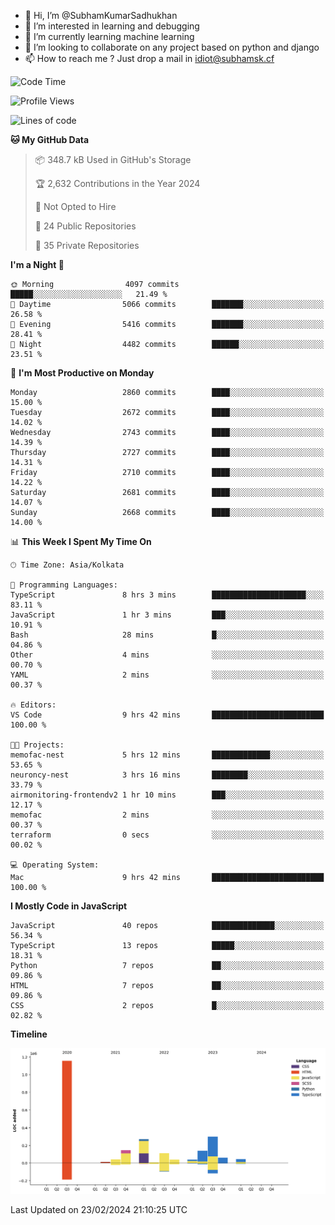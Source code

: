- 👋 Hi, I’m @SubhamKumarSadhukhan
- 👀 I’m interested in learning and debugging
- 🌱 I’m currently learning machine learning
- 💞️ I’m looking to collaborate on any project based on python and django
- 📫 How to reach me ?
      Just drop a mail in idiot@subhamsk.cf

<!---
SubhamKumarSadhukhan/SubhamKumarSadhukhan is a ✨ special ✨ repository because its `README.md` (this file) appears on your GitHub profile.
You can click the Preview link to take a look at your changes.
--->


<!--START_SECTION:waka-->
![Code Time](http://img.shields.io/badge/Code%20Time-1%2C957%20hrs%2014%20mins-blue)

![Profile Views](http://img.shields.io/badge/Profile%20Views-0-blue)

![Lines of code](https://img.shields.io/badge/From%20Hello%20World%20I%27ve%20Written-2.4%20million%20lines%20of%20code-blue)

**🐱 My GitHub Data** 

> 📦 348.7 kB Used in GitHub's Storage 
 > 
> 🏆 2,632 Contributions in the Year 2024
 > 
> 🚫 Not Opted to Hire
 > 
> 📜 24 Public Repositories 
 > 
> 🔑 35 Private Repositories 
 > 
**I'm a Night 🦉** 

```text
🌞 Morning                4097 commits        █████░░░░░░░░░░░░░░░░░░░░   21.49 % 
🌆 Daytime                5066 commits        ███████░░░░░░░░░░░░░░░░░░   26.58 % 
🌃 Evening                5416 commits        ███████░░░░░░░░░░░░░░░░░░   28.41 % 
🌙 Night                  4482 commits        ██████░░░░░░░░░░░░░░░░░░░   23.51 % 
```
📅 **I'm Most Productive on Monday** 

```text
Monday                   2860 commits        ████░░░░░░░░░░░░░░░░░░░░░   15.00 % 
Tuesday                  2672 commits        ████░░░░░░░░░░░░░░░░░░░░░   14.02 % 
Wednesday                2743 commits        ████░░░░░░░░░░░░░░░░░░░░░   14.39 % 
Thursday                 2727 commits        ████░░░░░░░░░░░░░░░░░░░░░   14.31 % 
Friday                   2710 commits        ████░░░░░░░░░░░░░░░░░░░░░   14.22 % 
Saturday                 2681 commits        ████░░░░░░░░░░░░░░░░░░░░░   14.07 % 
Sunday                   2668 commits        ████░░░░░░░░░░░░░░░░░░░░░   14.00 % 
```


📊 **This Week I Spent My Time On** 

```text
🕑︎ Time Zone: Asia/Kolkata

💬 Programming Languages: 
TypeScript               8 hrs 3 mins        █████████████████████░░░░   83.11 % 
JavaScript               1 hr 3 mins         ███░░░░░░░░░░░░░░░░░░░░░░   10.91 % 
Bash                     28 mins             █░░░░░░░░░░░░░░░░░░░░░░░░   04.86 % 
Other                    4 mins              ░░░░░░░░░░░░░░░░░░░░░░░░░   00.70 % 
YAML                     2 mins              ░░░░░░░░░░░░░░░░░░░░░░░░░   00.37 % 

🔥 Editors: 
VS Code                  9 hrs 42 mins       █████████████████████████   100.00 % 

🐱‍💻 Projects: 
memofac-nest             5 hrs 12 mins       █████████████░░░░░░░░░░░░   53.65 % 
neuroncy-nest            3 hrs 16 mins       ████████░░░░░░░░░░░░░░░░░   33.79 % 
airmonitoring-frontendv2 1 hr 10 mins        ███░░░░░░░░░░░░░░░░░░░░░░   12.17 % 
memofac                  2 mins              ░░░░░░░░░░░░░░░░░░░░░░░░░   00.37 % 
terraform                0 secs              ░░░░░░░░░░░░░░░░░░░░░░░░░   00.02 % 

💻 Operating System: 
Mac                      9 hrs 42 mins       █████████████████████████   100.00 % 
```

**I Mostly Code in JavaScript** 

```text
JavaScript               40 repos            ██████████████░░░░░░░░░░░   56.34 % 
TypeScript               13 repos            █████░░░░░░░░░░░░░░░░░░░░   18.31 % 
Python                   7 repos             ██░░░░░░░░░░░░░░░░░░░░░░░   09.86 % 
HTML                     7 repos             ██░░░░░░░░░░░░░░░░░░░░░░░   09.86 % 
CSS                      2 repos             █░░░░░░░░░░░░░░░░░░░░░░░░   02.82 % 
```



**Timeline**

![Lines of Code chart](https://raw.githubusercontent.com/SubhamKumarSadhukhan/SubhamKumarSadhukhan/main/assets/bar_graph.png)


 Last Updated on 23/02/2024 21:10:25 UTC
<!--END_SECTION:waka-->
